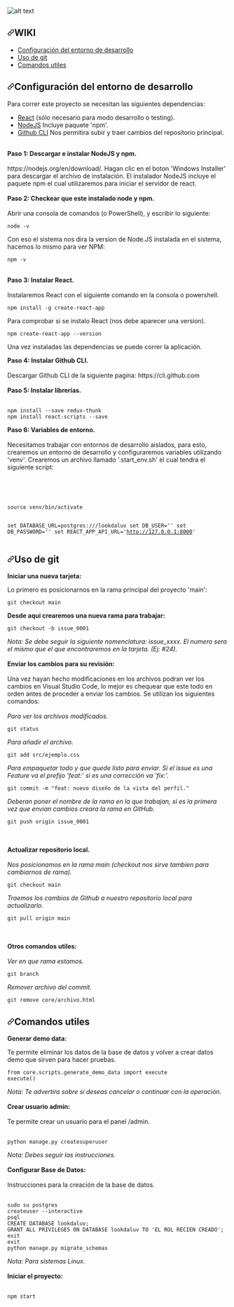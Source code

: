 ![alt text](https://github.com/NicolasMuras/lookdaluv/blob/main/core/static/images/banner_v.jpg?raw=true)

<h2><a id="user-content-tabla-de-contenido" class="anchor" aria-hidden="true" href="#tabla-de-contenido"><svg class="octicon octicon-link" viewBox="0 0 16 16" version="1.1" width="16" height="16" aria-hidden="true"><path fill-rule="evenodd" d="M7.775 3.275a.75.75 0 001.06 1.06l1.25-1.25a2 2 0 112.83 2.83l-2.5 2.5a2 2 0 01-2.83 0 .75.75 0 00-1.06 1.06 3.5 3.5 0 004.95 0l2.5-2.5a3.5 3.5 0 00-4.95-4.95l-1.25 1.25zm-4.69 9.64a2 2 0 010-2.83l2.5-2.5a2 2 0 012.83 0 .75.75 0 001.06-1.06 3.5 3.5 0 00-4.95 0l-2.5 2.5a3.5 3.5 0 004.95 4.95l1.25-1.25a.75.75 0 00-1.06-1.06l-1.25 1.25a2 2 0 01-2.83 0z"></path></svg></a>WIKI
</h2>
<ul>
  <li><a href="#configuracion-de-entorno">Configuración del entorno de desarrollo</a></li>
  <li><a href="#uso-de-git">Uso de git</a></li>
  <li><a href="#comandos-utiles">Comandos utiles</a></li>
</ul>

<h2><a id="configuracion-de-entorno" class="anchor" aria-hidden="true" href="#instalación-de-dependencias"><svg class="octicon octicon-link" viewBox="0 0 16 16" version="1.1" width="16" height="16" aria-hidden="true"><path fill-rule="evenodd" d="M7.775 3.275a.75.75 0 001.06 1.06l1.25-1.25a2 2 0 112.83 2.83l-2.5 2.5a2 2 0 01-2.83 0 .75.75 0 00-1.06 1.06 3.5 3.5 0 004.95 0l2.5-2.5a3.5 3.5 0 00-4.95-4.95l-1.25 1.25zm-4.69 9.64a2 2 0 010-2.83l2.5-2.5a2 2 0 012.83 0 .75.75 0 001.06-1.06 3.5 3.5 0 00-4.95 0l-2.5 2.5a3.5 3.5 0 004.95 4.95l1.25-1.25a.75.75 0 00-1.06-1.06l-1.25 1.25a2 2 0 01-2.83 0z"></path></svg></a>Configuración del entorno de desarrollo</h2>

<p>Para correr este proyecto se necesitan las siguientes dependencias:</p>
<ul>
<li><a href="https://es.reactjs.org/" rel="nofollow">React</a> (sólo necesario para modo desarrollo o testing).</li>
<li><a href="https://nodejs.org/en/download/" rel="nofollow">NodeJS</a> Incluye paquete 'npm'.</li>
<li><a href="https://cli.github.com" rel="nofollow">Github CLI</a> Nos permitira subir y traer cambios del repositorio principal.</li>
</ul>

<br>
<strong>Paso 1: Descargar e instalar NodeJS y npm.</strong>
<br>
<br>
https://nodejs.org/en/download/. Hagan clic en el boton 'Windows Installer' para descargar el archivo de instalación. El instalador NodeJS incluye el paquete npm el cual utilizaremos para iniciar el servidor de react.
<br>
<br>
<strong>Paso 2: Checkear que este instalado node y npm.</strong>
<br>
<br>
Abrir una consola de comandos (o PowerShell), y escribir lo siguiente:

<pre><code>node -v
</code></pre>

Con eso el sistema nos dira la version de Node.JS instalada en el sistema, hacemos lo mismo para ver NPM:

<pre><code>npm -v
</code></pre>
<br>
<strong>Paso 3: Instalar React.</strong>
<br>
<br>
Instalaremos React con el siguiente comando en la consola o powershell.

<pre><code>npm install -g create-react-app
</code></pre>

Para comprobar si se instalo React (nos debe aparecer una version).

<pre><code>npm create-react-app --version
</code></pre>

<p>Una vez instaladas las dependencias se puede correr la aplicación.</p>
<strong>Paso 4: Instalar Github CLI.</strong>
<br>
<br>
Descargar Github CLI de la siguiente pagina: https://cli.github.com
<br>
<br>
<strong>Paso 5: Instalar librerias.</strong>
<br>
<br>
<pre><code>npm install --save redux-thunk
npm install react-scripts --save
</code></pre>

<strong>Paso 6: Variables de entorno.</strong>
<br>
<br>
Necesitamos trabajar con entornos de desarrollo aislados, para esto, crearemos un entorno de desarrollo y configuraremos variables utilizando 'venv'.
Crearemos un archivo llamado '.start_env.sh' el cual tendra el siguiente script:

<br>
<br>
<pre><code>
source venv/bin/activate

set DATABASE_URL=postgres:///lookdaluv
set DB_USER=''
set DB_PASSWORD=''
set REACT_APP_API_URL='http://127.0.0.1:8000'
</code></pre>

<h2><a id="uso-de-git" class="anchor" aria-hidden="true" href="#implementación-del-proyecto"><svg class="octicon octicon-link" viewBox="0 0 16 16" version="1.1" width="16" height="16" aria-hidden="true"><path fill-rule="evenodd" d="M7.775 3.275a.75.75 0 001.06 1.06l1.25-1.25a2 2 0 112.83 2.83l-2.5 2.5a2 2 0 01-2.83 0 .75.75 0 00-1.06 1.06 3.5 3.5 0 004.95 0l2.5-2.5a3.5 3.5 0 00-4.95-4.95l-1.25 1.25zm-4.69 9.64a2 2 0 010-2.83l2.5-2.5a2 2 0 012.83 0 .75.75 0 001.06-1.06 3.5 3.5 0 00-4.95 0l-2.5 2.5a3.5 3.5 0 004.95 4.95l1.25-1.25a.75.75 0 00-1.06-1.06l-1.25 1.25a2 2 0 01-2.83 0z"></path></svg></a>Uso de git</h2>

<strong>Iniciar una nueva tarjeta:</strong>

Lo primero es posicionarnos en la rama principal del proyecto 'main':

<pre><code>git checkout main
</code></pre>

<strong>Desde aqui crearemos una nueva rama para trabajar:</strong>

<pre><code>git checkout -b issue_0001
</code></pre>

<em>
  Nota: Se debe seguir la siguiente nomenclatura: issue_xxxx. El numero sera el mismo que el que encontraremos en la tarjeta. (Ej: #24).
</em>

<br>
<br>
<strong>Enviar los cambios para su revisión:</strong>

<br>
<br>
Una vez hayan hecho modificaciones en los archivos podran ver los cambios en Visual Studio Code, lo mejor es chequear que este todo en orden antes de proceder a enviar los cambios. Se utilizan los siguientes comandos:
<br>
<br>
<em>
  Para ver los archivos modificados.
</em>
<pre><code>git status
</code></pre>

<em>
  Para añadir el archivo.
</em>
<pre><code>git add src/ejemplo.css
</code></pre>

<em>
  Para empaquetar todo y que quede listo para enviar. Si el issue es una Feature va el prefijo 'feat:' si es una corrección va 'fix:'.
</em>
<pre><code>git commit -m "feat: nuevo diseño de la vista del perfil."
</code></pre>

<em>
  Deberan poner el nombre de la rama en la que trabajan, si es la primera vez que envian cambios creara la rama en GitHub.
</em>
<pre><code>git push origin issue_0001
</code></pre>
<br>
<br>
<strong>Actualizar repositorio local.</strong>
<br>
<br>
<em>
  Nos posicionamos en la rama main (checkout nos sirve tambien para cambiarnos de rama).
</em>
<pre><code>git checkout main
</code></pre>

<em>
  Traemos los cambios de Github a nuestro repositorio local para actualizarlo.
</em>
<pre><code>git pull origin main
</code></pre>

<br>
<br>
<strong>Otros comandos utiles:</strong>
<br>
<br>
<em>
  Ver en que rama estamos.
</em>
<pre><code>git branch
</code></pre>

<em>
  Remover archivo del commit.
</em>
<pre><code>git remove core/archivo.html
</code></pre>


<h2><a id="user-content-comandos-utiles" class="anchor" aria-hidden="true" href="#comandos-utiles"><svg class="octicon octicon-link" viewBox="0 0 16 16" version="1.1" width="16" height="16" aria-hidden="true"><path fill-rule="evenodd" d="M7.775 3.275a.75.75 0 001.06 1.06l1.25-1.25a2 2 0 112.83 2.83l-2.5 2.5a2 2 0 01-2.83 0 .75.75 0 00-1.06 1.06 3.5 3.5 0 004.95 0l2.5-2.5a3.5 3.5 0 00-4.95-4.95l-1.25 1.25zm-4.69 9.64a2 2 0 010-2.83l2.5-2.5a2 2 0 012.83 0 .75.75 0 001.06-1.06 3.5 3.5 0 00-4.95 0l-2.5 2.5a3.5 3.5 0 004.95 4.95l1.25-1.25a.75.75 0 00-1.06-1.06l-1.25 1.25a2 2 0 01-2.83 0z"></path></svg></a>Comandos utiles</h2>


<strong>Generar demo data:</strong>

Te permite eliminar los datos de la base de datos y volver a crear datos demo que sirven para hacer pruebas.

<pre><code>from core.scripts.generate_demo_data import execute
execute()
</code></pre>

<em>
  Nota: Te advertira sobre si deseas cancelar o continuar con la operación.
</em>

<br>
<br>
<strong>Crear usuario admin:</strong>
<br>
<br>
Te permite crear un usuario para el panel /admin.
<br>
<br>
<pre><code>python manage.py createsuperuser
</code></pre>

<em>
  Nota: Debes seguir las instrucciones.
</em>

<br>
<br>
<strong>Configurar Base de Datos:</strong>
<br>
<br>
Instrucciones para la creación de la base de datos.
<br>
<br>
<pre><code>sudo su postgres
createuser --interactive
psql
CREATE DATABASE lookdaluv;
GRANT ALL PRIVILEGES ON DATABASE lookdaluv TO 'EL ROL RECIEN CREADO';
exit
exit
python manage.py migrate_schemas
</code></pre>

<em>
  Nota: Para sistemas Linux.
</em>
<br>
<br>
<strong>Iniciar el proyecto:</strong>
<br>
<br>
<pre><code>npm start
</code></pre>
